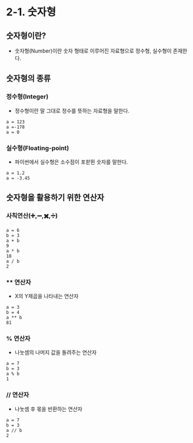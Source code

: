 # 2-1. 숫자형

## 숫자형이란?

- 숫자형(Number)이란 숫자 형태로 이루어진 자료형으로 정수형, 실수형이 존재한다.

## 숫자형의 종류


### 정수형(Integer)

- 정수형이란 말 그대로 정수를 뜻하는 자료형을 말한다.
```
a = 123
a =-178
a = 0
```
### 실수형(Floating-point)

- 파이썬에서 실수형은 소수점이 포핟묀 숫자를 말한다.
```
a = 1.2
a = -3.45
```
## 숫자형을 활용하기 위한 연산자

### 사칙연산(➕,➖,✖️,➗)
```
a = 6
b = 3
a + b
9
a * b
18
a / b
2
```
### ** 연산자

- X의 Y제곱을 나타내는 연산자
```
a = 3
b = 4
a ** b
81
```
### % 연산자

- 나눗셈의 나머지 값을 돌려주는 연산자
```
a = 7
b = 3
a % b
1
```
### // 연산자

- 나눗셈 후 몫을 반환하는 연산자
```
a = 7
b = 3
a // b
2
```
